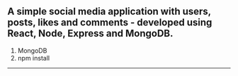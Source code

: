 A simple social media application with users, posts, likes and comments - developed using React, Node, Express and MongoDB.  
---- 
1. MongoDB
2. npm install 
---- 
